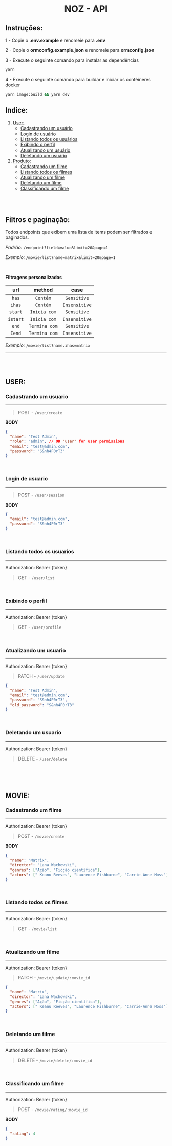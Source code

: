 <h1 align='center'>
    NOZ - API
</h1>

## Instruções:

1 - Copie o **.env.example** e renomeie para **.env**

2 - Copie o **ormconfig.example.json** e renomeie para **ormconfig.json**

3 - Execute o seguinte comando para instalar as dependências

```bash
yarn
```

4 - Execute o seguinte comando para buildar e iniciar os contêineres docker

```bash
yarn image:build && yarn dev
```

## Indice:

<ol>
    <li>
        <a href='#user'>User:</a>
        <ul>
            <li>
              <a href='#cadastrando-um-usuario'>Cadastrando um usuário</a>
            </li>
            <li>
              <a href='#login-de-usuario'>Login de usuário</a>
            </li>
            <li>
              <a href='#listando-todos-os-usuarios'>Listando todos os usuários</a>
            </li>
            <li>
              <a href='#exibindo-o-perfil'>Exibindo o perfil</a>
            </li>
            <li>
              <a href='#atualizando-um-usuario'>Atualizando um usuário</a>
            </li>
            <li>
              <a href='#deletando-um-usuario'>Deletando um usuário</a>
            </li>
              </ul>
          </li>
    <li>
        <a href='#produto'>Produto:</a>
        <ul>
            <li>
              <a href='#cadastrando-um-filme'>Cadastrando um filme</a>
            </li>
            <li>
              <a href='#listando-todos-os-filmes'>Listando todos os filmes</a>
            </li>
            <li>
              <a href='#atualizando-um-filme'>Atualizando um filme</a>
            </li>
            <li>
              <a href='#deletando-um-filme'>Deletando um filme</a>
            </li>
            <li>
              <a href='#classificando-um-filme'>Classificando um filme</a>
            </li>
        </ul>
    </li>
</ol>

<br>
<br>

## Filtros e paginação:

Todos endpoints que exibem uma lista de items podem ser filtrados e paginados.

_Padrão:_ `/endpoint?field=value&limit=20&page=1`

_Exemplo:_ `/movie/list?name=matrix&limit=20&page=1`

<br/>

**Filtragens personalizadas**

| **url**  |  **method**   |   **case**    |
| :------: | :-----------: | :-----------: |
|  `has`   |   `Contém`    |  `Sensitive`  |
|  `ihas`  |   `Contém`    | `Insensitive` |
| `start`  | `Inicia com`  |  `Sensitive`  |
| `istart` | `Inicia com`  | `Insensitive` |
|  `end`   | `Termina com` |  `Sensitive`  |
|  `Iend`  | `Termina com` | `Insensitive` |

_Exemplo:_ `/movie/list?name.ihas=matrix`

---

<br>
<br>

## **USER**:

### **Cadastrando um usuario**

---

> POST - `/user/create`

**BODY**

```json
{
  "name": "Test Admin",
  "role": "admin", // OR "user" for user permissions
  "email": "test@admin.com",
  "password": "S&nh4F0rT3"
}
```

<br/>

### **Login de usuario**

---

> POST - `/user/session`

**BODY**

```json
{
  "email": "test@admin.com",
  "password": "S&nh4F0rT3"
}
```

<br/>

### **Listando todos os usuarios**

---

Authorization: Bearer {token}

> GET - `/user/list`

<br/>

### **Exibindo o perfil**

---

Authorization: Bearer {token}

> GET - `/user/profile`

<br/>

### **Atualizando um usuario**

---

Authorization: Bearer {token}

> PATCH - `/user/update`

```json
{
  "name": "Test Admin",
  "email": "test@admin.com",
  "password": "S&nh4F0rT3",
  "old_password": "S&nh4F0rT3"
}
```

<br/>

### **Deletando um usuario**

---

Authorization: Bearer {token}

> DELETE - `/user/delete`

<br/>
<br/>
<br/>

## **MOVIE**:

### **Cadastrando um filme**

---

Authorization: Bearer {token}

> POST - `/movie/create`

**BODY**

```json
{
  "name": "Matrix",
  "director": "Lana Wachowski",
  "genres": ["Ação", "Ficção científica"],
  "actors": [" Keanu Reeves", "Laurence Fishburne", "Carrie-Anne Moss"]
}
```

<br/>

### **Listando todos os filmes**

---

Authorization: Bearer {token}

> GET - `/movie/list`

<br/>

### **Atualizando um filme**

---

Authorization: Bearer {token}

> PATCH - `/movie/update/:movie_id`

```json
{
  "name": "Matrix",
  "director": "Lana Wachowski",
  "genres": ["Ação", "Ficção científica"],
  "actors": [" Keanu Reeves", "Laurence Fishburne", "Carrie-Anne Moss"]
}
```

<br/>

### **Deletando um filme**

---

Authorization: Bearer {token}

> DELETE - `/movie/delete/:movie_id`

<br/>

### **Classificando um filme**

---

Authorization: Bearer {token}

> POST - `/movie/rating/:movie_id`

**BODY**

```json
{
  "rating": 4
}
```
